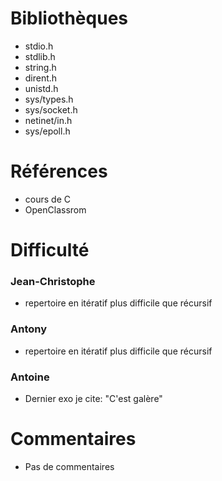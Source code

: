# Bibliothèques
* stdio.h
* stdlib.h
* string.h
* dirent.h
* unistd.h
* sys/types.h
* sys/socket.h
* netinet/in.h
* sys/epoll.h

# Références
* cours de C
* OpenClassrom

# Difficulté
### Jean-Christophe
* repertoire en itératif plus difficile que récursif

### Antony
* repertoire en itératif plus difficile que récursif

### Antoine
* Dernier exo je cite: "C'est galère"

# Commentaires
* Pas de commentaires

